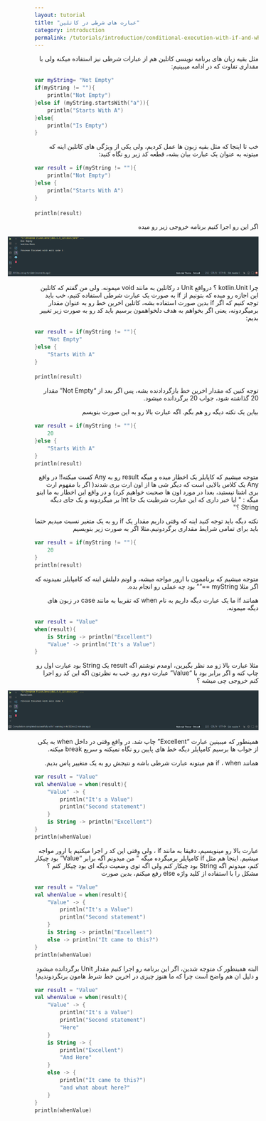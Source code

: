 ```yaml
---
layout: tutorial
title: "عبارت های شرطی در کاتلین"
category: introduction
permalink: /tutorials/introduction/conditional-execution-with-if-and-when-in-kotlin/
---
```



<div dir="rtl" markdown="1">



مثل بقیه زبان های برنامه نویسی کاتلین هم از عبارات شرطی نیز استفاده میکنه ولی با مقداری تفاوت که در ادامه میبینیم:

</div>

```kotlin
var myString= "Not Empty"
if(myString != ""){
    println("Not Empty")
}else if (myString.startsWith("a")){
    println("Starts With A")
}else{
    println("Is Empty")
}
```

<div dir="rtl" markdown="1">

خب تا اینجا که مثل بقیه زبون ها عمل کردیم، ولی یکی از ویژگی های کاتلین اینه که میتونه به عنوان یک عبارت بیان بشه، قطعه کد زیر رو نگاه کنید:

</div>

```kotlin
var result = if(myString != ""){
    println("Not Empty")
}else {
    println("Starts With A")
}

println(result)
```

<div dir="rtl" markdown="1">

اگر این رو اجرا کنیم برنامه خروجی زیر رو میده

<p style="width: calc(100% + 60px);">
<img src="/assets/img/introduction/conditional-execution-with-if-and-when-in-kotlin/result-1.PNG" />
</p>

چرا kotlin.Unit ؟ درواقع Unit د رکاتلین به مانند void میمونه. ولی من گفتم که کاتلین این اجازه رو میده که بتونیم از if به صورت یک عبارت شرطی استفاده کنیم، خب باید توجه کنیم که اگر if بدین صورت استفاده بشه، کاتلین اخرین خط رو به عنوان مقدار برمیگردونه، یعنی اگر بخواهم به هدف دلخواهمون برسیم باید کد رو به صورت زیر تغییر بدیم:

</div>

```kotlin
var result = if(myString != ""){
    "Not Empty"
}else {
    "Starts With A"
}

println(result)
```
<div dir="rtl" markdown="1">

توجه کنین که مقدار اخرین خط بازگردادنده بشه، پس اگر بعد از “Not Empty” مقدار 20 گذاشته شود، جواب 20 برگردانده میشود.

بیاین یک نکته دیگه رو هم بگم. اگه عبارت بالا رو به این صورت بنویسم

</div>

```kotlin
var result = if(myString != ""){
    20
}else {
    "Starts With A"
}
println(result)
```

<div dir="rtl" markdown="1">


متوجه میشیم که کاپایلر یک اخطار میده و میگه result رو به Any کست میکنه!! در واقع Any یک کلاس بالایی است که دیگر شی ها از اون ارث بری شدند( اگر با مفهوم ارث بری اشنا نیستید، بعدا در مورد اون ها صحبت خواهیم کرد) و در واقع این اخطار به ما اینو میگه : " ایا خبر داری که این عبارت شرطیت یک جا Int بر میگردونه و یک جای دیگه String ؟"

نکته دیگه باید توجه کنید اینه که وقتی داریم مقدار یک if رو به یک متغیر نسبت میدیم حتما باید برای تمامی شرایط مقداری برگردونیم.مثلا اگر به صورت زیر بنویسیم

</div>

```kotlin
var result = if(myString != ""){
    20
}
println(result)
```

<div dir="rtl" markdown="1">

متوجه میشیم که برناممون با ارور مواجه میشه، و اونم دلیلش اینه که کامپایلر نمیدونه که اگر مثلا myString ==”” بود چه عملی رو انجام بده.

همانند if ما یک عبارت دیگه داریم به نام when که تقریبا به مانند case در زبون های دیگه میمونه.

</div>

```kotlin
var result = "Value"
when(result){
    is String -> println("Excellent")
    "Value" -> println("It's a Value")
}
```

<div dir="rtl" markdown="1">

مثلا عبارت بالا زو مد نظر بگیرین، اومدم نوشتم اگه result یک String بود عبارت اول رو چاپ کنه و اگر برابر بود با “Value” عبارت دوم رو. خب به نظرتون اگه این کد رو اجرا کنم خروجی چی میشه ؟ 


<p style="width: calc(100% + 60px);">
<img src="/assets/img/introduction/conditional-execution-with-if-and-when-in-kotlin/result-2.PNG" />
</p>

همینطور که میبینین عبارت “Excellent” چاپ شد. در واقع وقتی در داخل when به یکی از جواب ها برسیم کامپایلر دیگه خط های پایین رو نگاه نمیکنه و سریع break میکنه.

همانند if ، when هم میتونه عبارت شرطی باشه و نتیجش رو به یک متغییر پاس بدیم.


</div>

```kotlin
var result = "Value"
val whenValue = when(result){
    "Value" -> {
        println("It's a Value")
        println("Second statement")
    }
    is String -> println("Excellent")
}
println(whenValue)
```

<div dir="rtl" markdown="1">

عبارت بالا رو مینویسیم، دقیقا به مانند if ، ولی وقتی این کد ر اجرا میکنیم با ارور مواجه میشیم. اینجا هم مثل if کامپایلر برمیگرده میگه " من میدونم اگه برابر “Value” بود چیکار کنم، میدونم اگه String بود چیکار کنم ولی اگه توی وضعیت دیگه ای بود چیکار کنم ؟ مشکل را با استفاده از کلید واژه else رفع میکنم، بدین صورت

</div>

```kotlin
var result = "Value"
val whenValue = when(result){
    "Value" -> {
        println("It's a Value")
        println("Second statement")
    }
    is String -> println("Excellent")
    else -> println("It came to this?")
}
println(whenValue)
```

<div dir="rtl" markdown="1">

البته همینطور ک متوجه شدین، اگر این برنامه رو اجرا کنیم مقدار Unit برگردانده میشود و دلیل ان هم واضح است چرا که ما هنوز چیزی در اخرین خط شرط هامون برنگردوندیم!

</div>

```kotlin
var result = "Value"
val whenValue = when(result){
    "Value" -> {
        println("It's a Value")
        println("Second statement")
        "Here"
    }
    is String -> {
        println("Excellent")
        "And Here"
    }
    else -> {
        println("It came to this?")
        "and what about here?"
    }
}
println(whenValue)
```
